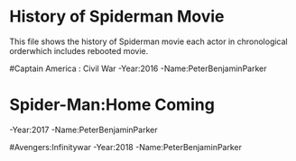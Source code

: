 # History of Spiderman Movie

This file shows the history of Spiderman movie each actor in chronological orderwhich includes rebooted movie.

#Captain America : Civil War
-Year:2016
-Name:PeterBenjaminParker

# Spider-Man:Home Coming 
-Year:2017
-Name:PeterBenjaminParker 

#Avengers:Infinitywar 
-Year:2018 
-Name:PeterBenjaminParker 

